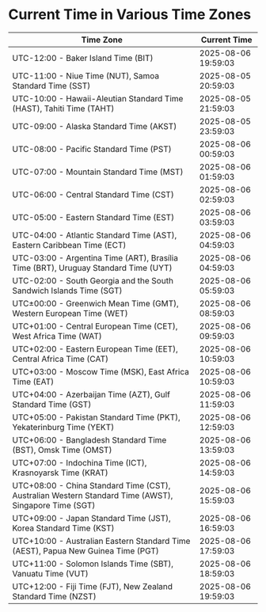 # Current Time in Various Time Zones

| Time Zone | Current Time |
|-----------|--------------|
| UTC-12:00 - Baker Island Time (BIT) | 2025-08-06 19:59:03 |
| UTC-11:00 - Niue Time (NUT), Samoa Standard Time (SST) | 2025-08-05 20:59:03 |
| UTC-10:00 - Hawaii-Aleutian Standard Time (HAST), Tahiti Time (TAHT) | 2025-08-05 21:59:03 |
| UTC-09:00 - Alaska Standard Time (AKST) | 2025-08-05 23:59:03 |
| UTC-08:00 - Pacific Standard Time (PST) | 2025-08-06 00:59:03 |
| UTC-07:00 - Mountain Standard Time (MST) | 2025-08-06 01:59:03 |
| UTC-06:00 - Central Standard Time (CST) | 2025-08-06 02:59:03 |
| UTC-05:00 - Eastern Standard Time (EST) | 2025-08-06 03:59:03 |
| UTC-04:00 - Atlantic Standard Time (AST), Eastern Caribbean Time (ECT) | 2025-08-06 04:59:03 |
| UTC-03:00 - Argentina Time (ART), Brasília Time (BRT), Uruguay Standard Time (UYT) | 2025-08-06 04:59:03 |
| UTC-02:00 - South Georgia and the South Sandwich Islands Time (SGT) | 2025-08-06 05:59:03 |
| UTC±00:00 - Greenwich Mean Time (GMT), Western European Time (WET) | 2025-08-06 08:59:03 |
| UTC+01:00 - Central European Time (CET), West Africa Time (WAT) | 2025-08-06 09:59:03 |
| UTC+02:00 - Eastern European Time (EET), Central Africa Time (CAT) | 2025-08-06 10:59:03 |
| UTC+03:00 - Moscow Time (MSK), East Africa Time (EAT) | 2025-08-06 10:59:03 |
| UTC+04:00 - Azerbaijan Time (AZT), Gulf Standard Time (GST) | 2025-08-06 11:59:03 |
| UTC+05:00 - Pakistan Standard Time (PKT), Yekaterinburg Time (YEKT) | 2025-08-06 12:59:03 |
| UTC+06:00 - Bangladesh Standard Time (BST), Omsk Time (OMST) | 2025-08-06 13:59:03 |
| UTC+07:00 - Indochina Time (ICT), Krasnoyarsk Time (KRAT) | 2025-08-06 14:59:03 |
| UTC+08:00 - China Standard Time (CST), Australian Western Standard Time (AWST), Singapore Time (SGT) | 2025-08-06 15:59:03 |
| UTC+09:00 - Japan Standard Time (JST), Korea Standard Time (KST) | 2025-08-06 16:59:03 |
| UTC+10:00 - Australian Eastern Standard Time (AEST), Papua New Guinea Time (PGT) | 2025-08-06 17:59:03 |
| UTC+11:00 - Solomon Islands Time (SBT), Vanuatu Time (VUT) | 2025-08-06 18:59:03 |
| UTC+12:00 - Fiji Time (FJT), New Zealand Standard Time (NZST) | 2025-08-06 19:59:03 |
